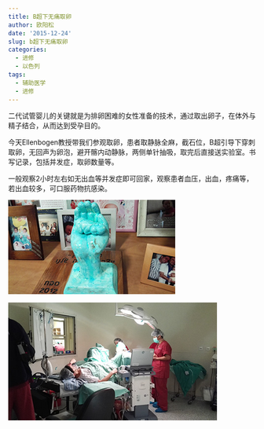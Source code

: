 ```yaml
---
title: B超下无痛取卵
author: 欧阳松
date: '2015-12-24'
slug: b超下无痛取卵
categories:
  - 进修
  - 以色列
tags:
  - 辅助医学
  - 进修
---
```


二代试管婴儿的关键就是为排卵困难的女性准备的技术，通过取出卵子，在体外与精子结合，从而达到受孕目的。

今天Ellenbogen教授带我们参观取卵，患者取静脉全麻，截石位，B超引导下穿刺取卵，无回声为卵泡，避开髂内动静脉，两侧单针抽吸，取完后直接送实验室。书写记录，包括并发症，取卵数量等。

一般观察2小时左右如无出血等并发症即可回家，观察患者血压，出血，疼痛等，若出血较多，可口服药物抗感染。

![](images/c86cb0a573557b48b209fd1b77ad3d28-01.jpg)

![](images/01214cfd678167891bbc70281dafd4d4.jpg)
